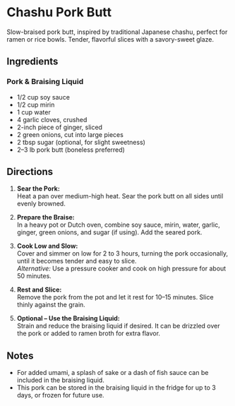 # Chashu Pork Butt

Slow-braised pork butt, inspired by traditional Japanese chashu, perfect for ramen or rice bowls. Tender, flavorful slices with a savory-sweet glaze.

## Ingredients

### Pork & Braising Liquid

- 1/2 cup soy sauce  
- 1/2 cup mirin  
- 1 cup water  
- 4 garlic cloves, crushed  
- 2-inch piece of ginger, sliced  
- 2 green onions, cut into large pieces  
- 2 tbsp sugar (optional, for slight sweetness)  
- 2–3 lb pork butt (boneless preferred)

## Directions

1. **Sear the Pork:**  
   Heat a pan over medium-high heat. Sear the pork butt on all sides until evenly browned.

2. **Prepare the Braise:**  
   In a heavy pot or Dutch oven, combine soy sauce, mirin, water, garlic, ginger, green onions, and sugar (if using). Add the seared pork.

3. **Cook Low and Slow:**  
   Cover and simmer on low for 2 to 3 hours, turning the pork occasionally, until it becomes tender and easy to slice.  
   _Alternative:_ Use a pressure cooker and cook on high pressure for about 50 minutes.

4. **Rest and Slice:**  
   Remove the pork from the pot and let it rest for 10–15 minutes. Slice thinly against the grain.

5. **Optional – Use the Braising Liquid:**  
   Strain and reduce the braising liquid if desired. It can be drizzled over the pork or added to ramen broth for extra flavor.

## Notes

- For added umami, a splash of sake or a dash of fish sauce can be included in the braising liquid.
- This pork can be stored in the braising liquid in the fridge for up to 3 days, or frozen for future use.

